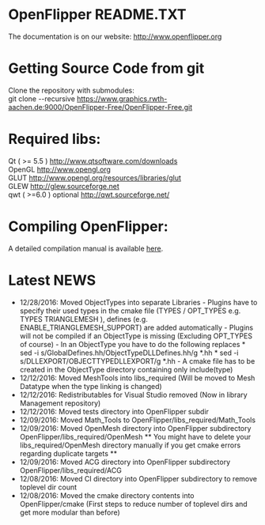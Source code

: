 OpenFlipper README.TXT
=======================
The documentation is on our website:
http://www.openflipper.org

# Getting Source Code from git
Clone the repository with submodules:   
 git clone --recursive https://www.graphics.rwth-aachen.de:9000/OpenFlipper-Free/OpenFlipper-Free.git
 
# Required libs: 
Qt ( >= 5.5 )   http://www.qtsoftware.com/downloads  
OpenGL          http://www.opengl.org  
GLUT            http://www.opengl.org/resources/libraries/glut  
GLEW            http://glew.sourceforge.net  
qwt ( >=6.0 )   optional http://qwt.sourceforge.net/  

# Compiling OpenFlipper:
A detailed compilation manual is available [here](http://openflipper.org/Documentation/latest/a00099.html).

Latest NEWS
===========

- 12/28/2016: Moved ObjectTypes into separate Libraries
                - Plugins have to specify their used types in the cmake file (TYPES / OPT_TYPES e.g. TYPES TRIANGLEMESH ), defines (e.g. ENABLE_TRIANGLEMESH_SUPPORT) are added automatically
                - Plugins will not be compiled if an ObjectType is missing (Excluding OPT_TYPES of course)
                - In an ObjectType you have to do the following replaces
                    * sed -i s/GlobalDefines.hh/ObjectTypeDLLDefines.hh/g *.hh
                    * sed -i s/DLLEXPORT/OBJECTTYPEDLLEXPORT/g *.hh
                - A cmake file has to be created in the ObjectType directory containing only include(type)
- 12/12/2016: Moved MeshTools into libs_required (Will be moved to Mesh Datatype when the type linking is changed)
- 12/12/2016: Redistributables for Visual Studio removed (Now in library Management repository)
- 12/12/2016: Moved tests directory into OpenFlipper subdir
- 12/09/2016: Moved Math_Tools to OpenFlipper/libs_required/Math_Tools
- 12/09/2016: Moved OpenMesh directory into OpenFlipper subdirectory OpenFlipper/libs_required/OpenMesh
	      ** You might have to delete your libs_required/OpenMesh directory manually if you get cmake errors regarding duplicate targets **
- 12/09/2016: Moved ACG directory into OpenFlipper subdirectory OpenFlipper/libs_required/ACG
- 12/08/2016: Moved CI directory into OpenFlipper subdirectory to remove toplevel dir count
- 12/08/2016: Moved the cmake directory contents into OpenFlipper/cmake (First steps to reduce number of toplevel dirs and get more modular than before)
